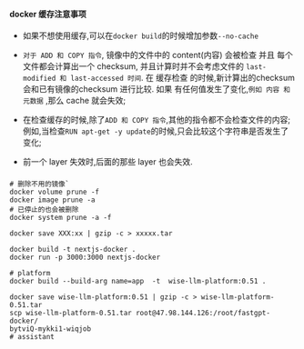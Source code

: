 #### docker 缓存注意事项
- 如果不想使用缓存,可以在`docker build`的时候增加参数`--no-cache`  
- `对于 ADD 和 COPY 指令`, 镜像中的文件中的 content(内容) 会被检查 并且 每个文件都会计算出一个 checksum,
并且计算时并不会考虑文件的 `last-modified 和 last-accessed 时间`.  在 缓存检查 的时候,新计算出的checksum
会和已有镜像的checksum 进行比较. 如果 有任何值发生了变化,`例如 内容 和 元数据` ,那么 cache 就会失效;

- 在检查缓存的时候,除了`ADD 和 COPY 指令`,其他的指令都不会检查文件的内容; 例如,当检查`RUN apt-get -y update`的时候,只会比较这个字符串是否发生了变化;  
- 前一个 layer 失效时,后面的那些 layer 也会失效.  

#### 
```shell
# 删除不用的镜像`
docker volume prune -f  
docker image prune -a  
# 已停止的也会被删除 
docker system prune -a -f

docker save XXX:xx | gzip -c > xxxxx.tar

docker build -t nextjs-docker .  
docker run -p 3000:3000 nextjs-docker  

# platform
docker build --build-arg name=app  -t  wise-llm-platform:0.51 . 

docker save wise-llm-platform:0.51 | gzip -c > wise-llm-platform-0.51.tar
scp wise-llm-platform-0.51.tar root@47.98.144.126:/root/fastgpt-docker/
bytviQ-mykki1-wiqjob
# assistant

```